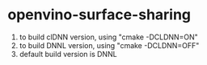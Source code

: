 # openvino-surface-sharing
1. to build clDNN version, using "cmake -DCLDNN=ON"
2. to build DNNL version, using "cmake -DCLDNN=OFF"
3. default build version is DNNL
